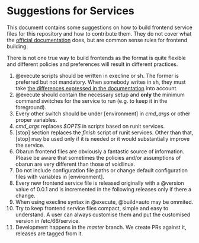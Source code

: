 # Suggestions for Services

This document contains some suggestions on how to build frontend service
files for this repository and how to contribute them. They do not cover what the
[official documentation](https://web.obarun.org/software/66/latest/frontend.html) does,
but are common sense rules for frontend building.

There is not one true way to build frontends as the format is quite flexible and
different policies and preferences will result in different practices.

1. @execute scripts should be written in execline or sh. The former is preferred
but not mandatory. When somebody writes in sh, they must take  [the differences
expressed in the documentation](https://web.obarun.org/software/66/latest/frontend.html#A%20word%20about%20the%20@execute%20key) into account.
2. @execute should contain the necessary setup and **only** the minimum command
switches for the service to run (e.g. to keep it in the foreground).
3. Every other switch should be under [environment] in *cmd_args* or other proper
variables.
4. *cmd_args* replaces *$OPTS* in scripts based on runit services.
5. [stop] section replaces the *finish* script of runit services. Other than
that, [stop] may be used only if  it is needed or it would substantially
improve the service. 
6. Obarun frontend files are obviously a fantastic source of information. Please
be aware that sometimes the policies and/or assumptions of obarun are very
different than those of voidlinux.
7. Do not include configuration file paths or change default configuration
files with variables in [environment].
8. Every new frontend service file is released originally with a @version value of 0.0.1 and
is incremented in the following releases only if there a change.
9. When using execline syntax in @execute, @build=auto may be ommited.
10. Try to keep frontend service files compact, simple and easy to understand.
A user can always customise them and put the customised version in /etc/66/service.
11. Development happens in the _master_ branch. We create PRs against it, releases are tagged from it.
